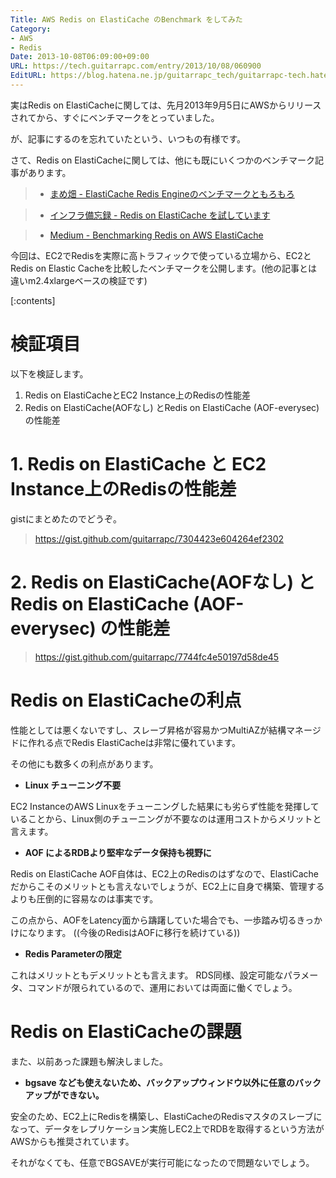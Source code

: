 ```yaml
---
Title: AWS Redis on ElastiCache のBenchmark をしてみた
Category:
- AWS
- Redis
Date: 2013-10-08T06:09:00+09:00
URL: https://tech.guitarrapc.com/entry/2013/10/08/060900
EditURL: https://blog.hatena.ne.jp/guitarrapc_tech/guitarrapc-tech.hatenablog.com/atom/entry/11696248318758555207
---
```


実はRedis on ElastiCacheに関しては、先月2013年9月5日にAWSからリリースされてから、すぐにベンチマークをとっていました。

が、記事にするのを忘れていたという、いつもの有様です。

さて、Redis on ElastiCacheに関しては、他にも既にいくつかのベンチマーク記事があります。

> - [まめ畑 - ElastiCache Redis Engineのベンチマークともろもろ](http://d.conma.me/entry/2013/09/05/143016)

> - [インフラ備忘録 - Redis on ElastiCache を試しています](http://infra-remarks.blogspot.jp/2013/09/redis-on-elasticache.html)

> - [Medium - Benchmarking Redis on AWS ElastiCache](http://blog.meldium.com/home/2013/9/13/benchmarking-redis-on-aws-elasticache)

今回は、EC2でRedisを実際に高トラフィックで使っている立場から、EC2とRedis on Elastic Cacheを比較したベンチマークを公開します。(他の記事とは違いm2.4xlargeベースの検証です)


[:contents]


# 検証項目

以下を検証します。

1. Redis on ElastiCacheとEC2 Instance上のRedisの性能差
2. Redis on ElastiCache(AOFなし)  とRedis on ElastiCache (AOF-everysec) の性能差


# 1. Redis on ElastiCache と EC2 Instance上のRedisの性能差


gistにまとめたのでどうぞ。

> https://gist.github.com/guitarrapc/7304423e604264ef2302


# 2. Redis on ElastiCache(AOFなし)  と Redis on ElastiCache (AOF-everysec) の性能差


> https://gist.github.com/guitarrapc/7744fc4e50197d58de45


# Redis on ElastiCacheの利点

性能としては悪くないですし、スレーブ昇格が容易かつMultiAZが結構マネージドに作れる点でRedis ElastiCacheは非常に優れています。

その他にも数多くの利点があります。

- **Linux チューニング不要**

EC2 InstanceのAWS Linuxをチューニングした結果にも劣らず性能を発揮していることから、Linux側のチューニングが不要なのは運用コストからメリットと言えます。

- **AOF によるRDBより堅牢なデータ保持も視野に**

Redis on ElastiCache AOF自体は、EC2上のRedisのはずなので、ElastiCacheだからこそのメリットとも言えないでしょうが、EC2上に自身で構築、管理するよりも圧倒的に容易なのは事実です。

この点から、AOFをLatency面から躊躇していた場合でも、一歩踏み切るきっかけになります。 ((今後のRedisはAOFに移行を続けている))

- **Redis Parameterの限定**

これはメリットともデメリットとも言えます。
RDS同様、設定可能なパラメータ、コマンドが限られているので、運用においては両面に働くでしょう。


# Redis on ElastiCacheの課題

また、以前あった課題も解決しました。

- **bgsave なども使えないため、バックアップウィンドウ以外に任意のバックアップができない。**

安全のため、EC2上にRedisを構築し、ElastiCacheのRedisマスタのスレーブになって、データをレプリケーション実施しEC2上でRDBを取得するという方法がAWSからも推奨されています。

それがなくても、任意でBGSAVEが実行可能になったので問題ないでしょう。
